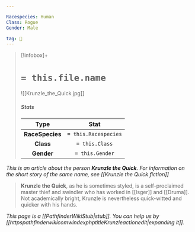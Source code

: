 ```yaml
---

Racespecies: Human
Class: Rogue
Gender: Male

tag: 👤️
---
```


> [!infobox]+
> #  `= this.file.name`
> ![[Krunzle_the_Quick.jpg]]
> ##### Stats
> Type | Stat |
> :---: |:---:|
> **RaceSpecies** | `= this.Racespecies` |
> **Class** | `= this.Class` |
> **Gender** | `= this.Gender` |



*This is an article about the person **Krunzle the Quick**. For information on the short story of the same name, see [[Krunzle the Quick fiction]]*
> **Krunzle the Quick**, as he is sometimes styled, is a self-proclaimed master thief and swindler who has worked in [[Isger]] and [[Druma]]. Not academically bright, Krunzle is nevertheless quick-witted and quicker with his hands.



*This page is a [[PathfinderWikiStub|stub]]. You can help us by [[httpspathfinderwikicomwindexphptitleKrunzleactionedit|expanding it]].*







